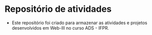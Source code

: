 # Repositório de atividades
- Este repositório foi criado para armazenar as atividades e projetos desenvolvidos em Web-III no curso ADS - IFPR.

